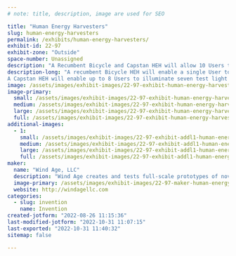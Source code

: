 ```yaml
---
# note: title, description, image are used for SEO

title: "Human Energy Harvesters"
slug: human-energy-harvesters
permalink: /exhibits/human-energy-harvesters/
exhibit-id: 22-97
exhibit-zone: "Outside"
space-number: Unassigned
description: "A Recumbent Bicycle and Capstan HEH will allow 10 Users to create 120vdc and light 56 or more bulbs."
description-long: "A recumbent Bicycle HEH will enable a single User to exercise arms and legs while making DC electricity, as evidenced by the illumination of 6 bulbs. A wattmeter will display the energy created digitally, in real time.
A Capstan HEH will enable up to 8 Users to illuminate seven test light stands for a total of 48 bulbs. The illumination is directly proportional to the number of Users and the sweat energy expended, so there is the potential for learning about Ohm&#039;s Law."
image: /assets/images/exhibit-images/22-97-exhibit-human-energy-harvesters-heh-night-plan-view-drone-43-74-large.jpeg
image-primary: 
  small: /assets/images/exhibit-images/22-97-exhibit-human-energy-harvesters-heh-night-plan-view-drone-43-74-small.jpeg
  medium: /assets/images/exhibit-images/22-97-exhibit-human-energy-harvesters-heh-night-plan-view-drone-43-74-medium.jpeg
  large: /assets/images/exhibit-images/22-97-exhibit-human-energy-harvesters-heh-night-plan-view-drone-43-74-large.jpeg
  full: /assets/images/exhibit-images/22-97-exhibit-human-energy-harvesters-heh-night-plan-view-drone-43-74-full.jpeg
additional-images: 
  - 1:
    small: /assets/images/exhibit-images/22-97-exhibit-addl1-human-energy-harvesters-windagellc-logo-colors-small.png
    medium: /assets/images/exhibit-images/22-97-exhibit-addl1-human-energy-harvesters-windagellc-logo-colors-medium.png
    large: /assets/images/exhibit-images/22-97-exhibit-addl1-human-energy-harvesters-windagellc-logo-colors-large.png
    full: /assets/images/exhibit-images/22-97-exhibit-addl1-human-energy-harvesters-windagellc-logo-colors-full.png
maker: 
  name: "Wind Age, LLC"
  description: "Wind Age creates and tests full-scale prototypes of novel clean energy devices such as the Traffic-Driven Generator for roads and railways, and Human Energy Harvesters such as the Bicycle-and-Flywheel, the Squirrel Cage,  and the Capstan."
  image-primary: /assets/images/exhibit-images/22-97-maker-human-energy-harvesters-heh-night-plan-view-drone-medium.jpeg
  website: http://windagellc.com
categories: 
  - slug: invention
    name: Invention
created-jotform: "2022-08-26 11:15:36"
last-modified-jotform: "2022-10-31 11:07:15"
last-exported: "2022-10-31 11:40:32"
sitemap: false

---
```

